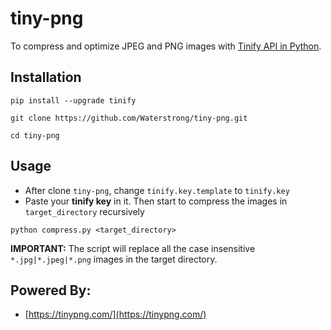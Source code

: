 # tiny-png
To compress and optimize JPEG and PNG images with [Tinify API in Python](https://tinypng.com/developers/reference/python).

## Installation
```
pip install --upgrade tinify

git clone https://github.com/Waterstrong/tiny-png.git

cd tiny-png
```

## Usage

- After clone `tiny-png`, change `tinify.key.template` to `tinify.key`
- Paste your **tinify key** in it. Then start to compress the images in `target_directory` recursively
```
python compress.py <target_directory>
```

**IMPORTANT:** The script will replace all the case insensitive `*.jpg|*.jpeg|*.png` images in the target directory.

## Powered By:
- [https://tinypng.com/](https://tinypng.com/)